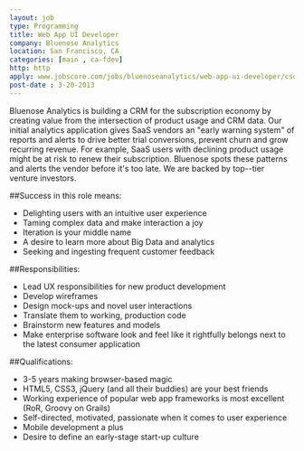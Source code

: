 ```yaml
---
layout: job
type: Programming
title: Web App UI Developer
company: Bluenose Analytics
location: San Francisco, CA
categories: [main , ca-fdev]
http: http
apply: www.jobscore.com/jobs/bluenoseanalytics/web-app-ui-developer/csqIB8Jaer4Rv2eJe4egig
post-date : 3-20-2013
---
```


Bluenose Analytics is building a CRM for the subscription economy by creating value from the intersection of product usage and CRM data.  Our initial analytics application gives SaaS vendors an "early warning system" of reports and alerts to drive better trial conversions, prevent churn and grow recurring revenue.  For example, SaaS users with declining product usage might be at risk to renew their subscription.  Bluenose spots these patterns and alerts the vendor before it's too late. We are backed by top-­-tier venture investors.

##Success in this role means:

* Delighting users with an intuitive user experience
* Taming complex data and make interaction a joy
* Iteration is your middle name
* A desire to learn more about Big Data and analytics
* Seeking and ingesting frequent customer feedback 

##Responsibilities:

* Lead UX responsibilities for new product development
* Develop wireframes  
* Design mock-ups and novel user interactions
* Translate them to working, production code
* Brainstorm new features and models
* Make  enterprise  software  look  and  feel  like  it  rightfully  belongs  next  to  the latest consumer application

##Qualifications:

* 3-5 years making browser-based magic
* HTML5, CSS3, jQuery (and all their buddies) are your best friends
* Working experience of popular web app frameworks is most excellent (RoR, Groovy on Grails)
* Self-directed, motivated, passionate when it comes to user experience
* Mobile development a plus
* Desire to define an early-stage start-up culture
